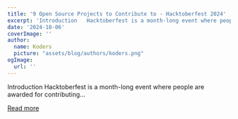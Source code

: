 ```yaml
---
title: '9 Open Source Projects to Contribute to - Hacktoberfest 2024'
excerpt: 'Introduction   Hacktoberfest is a month-long event where people are awarded for contributing...'
date: '2024-10-06'
coverImage: ''
author:
  name: Koders
  picture: "assets/blog/authors/koders.png"
ogImage:
  url: ''
---
```


Introduction   Hacktoberfest is a month-long event where people are awarded for contributing...

[Read more](https://dev.to/bobbyiliev/9-open-source-projects-to-contribute-to-hacktoberfest-2024-42bm)
